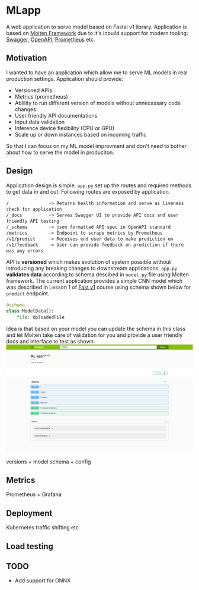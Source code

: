 # MLapp

A web application to serve model based on Fastai v1 library. Application is based on [Molten Framework](https://moltenframework.com/) due to it's inbuild support for modern tooling: [Swagger](https://swagger.io/), [OpenAPI](https://www.openapis.org/), [Prometheus](https://prometheus.io/) etc.

## Motivation

I wanted to have an application which allow me to serve ML models in real production settings. Application should provide:

* Versioned APIs
* Metrics (prometheus)
* Ablility to run different version of models without unnecassary code changes
* User friendly API documentations
* Input data validation
* Inference device flexibility (CPU or GPU)
* Scale up or down instances based on incoming traffic

So that I can focus on my ML model improvment and don't need to bother about how to serve the model in produciton.

## Design

Application design is simple. `app.py` set up the routes and required methods to get data in and out. Following routes are exposed by application.

```
/               -> Returns health information and serve as liveness check for application
/_docs          -> Serves Swagger UI to provide API docs and user friendly API testing
/_schema        -> json formatted API spec in OpenAPI standard
/metrics        -> Endpoint to scrape metrics by Prometheus
/v1/predict     -> Receives end user data to make prediction on
/v1/feedback    -> User can provide feedback on prediction if there was any errors
```

API is **versioned** which makes evolution of system possible without introducing any breaking changes to downstream applications. `app.py` **validates data** according to schema descibed in `model.py` file using Molten framework. The current application provides a simple CNN model which was described in Lesson 1 of [Fast v1](https://github.com/fastai/fastai/) course using schema shown below for `predict` endpoint.

```python
@schema
class ModelData():
    file: UploadedFile
```

Idea is that based on your model you can update the schema in this class and let Molten take care of validation for you and provide a user friendly docs and interface to test as shown.
![alt text](figures/swagger-docs.png "Swagger Docs UI")


versions + model schema + config

## Metrics

Prometheus + Grafana

## Deployment

Kubernetes
traffic shifting etc

## Load testing

## TODO

* Add support for ONNX